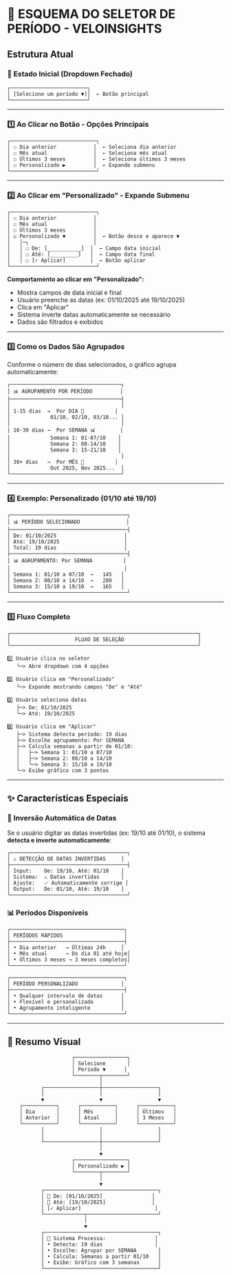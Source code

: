 # 📅 ESQUEMA DO SELETOR DE PERÍODO - VELOINSIGHTS

## Estrutura Atual

### 🔄 Estado Inicial (Dropdown Fechado)

```
┌─────────────────────────┐
│ [Selecione um período ▼]│  ← Botão principal
└─────────────────────────┘
```

---

### 1️⃣ Ao Clicar no Botão - Opções Principais

```
┌────────────────────────────┐
│ ☐ Dia anterior            │  ← Seleciona dia anterior
│ ☐ Mês atual               │  ← Seleciona mês atual
│ ☐ Últimos 3 meses         │  ← Seleciona últimos 3 meses
│ ☐ Personalizado ▶         │  ← Expande submenu
└────────────────────────────┘
```

---

### 2️⃣ Ao Clicar em "Personalizado" - Expande Submenu

```
┌────────────────────────────┐
│ ☐ Dia anterior            │
│ ☐ Mês atual               │
│ ☐ Últimos 3 meses         │
│ ☑ Personalizado ▼         │  ← Botão desce e aparece ▼
│   │─┐                     │
│   │ ☐ De: [___________]  │  ← Campo data inicial
│   │ ☐ Até: [_________]   │  ← Campo data final
│   │ ☐ [✓ Aplicar]        │  ← Botão aplicar
└────────────────────────────┘
```

**Comportamento ao clicar em "Personalizado":**
- Mostra campos de data inicial e final
- Usuário preenche as datas (ex: 01/10/2025 até 19/10/2025)
- Clica em "Aplicar"
- Sistema inverte datas automaticamente se necessário
- Dados são filtrados e exibidos

---

### 3️⃣ Como os Dados São Agrupados

Conforme o número de dias selecionados, o gráfico agrupa automaticamente:

```
┌────────────────────────────────────┐
│ 📊 AGRUPAMENTO POR PERÍODO         │
├────────────────────────────────────┤
│                                    │
│ 1-15 dias  →  Por DIA 📅          │
│             01/10, 02/10, 03/10... │
│                                    │
│ 16-30 dias →  Por SEMANA 📊        │
│             Semana 1: 01-07/10    │
│             Semana 2: 08-14/10    │
│             Semana 3: 15-21/10    │
│                                    │
│ 30+ dias   →  Por MÊS 📆          │
│             Out 2025, Nov 2025...  │
└────────────────────────────────────┘
```

---

### 4️⃣ Exemplo: Personalizado (01/10 até 19/10)

```
┌──────────────────────────────────────┐
│ 📊 PERÍODO SELECIONADO               │
├──────────────────────────────────────┤
│ De: 01/10/2025                      │
│ Até: 19/10/2025                     │
│ Total: 19 dias                      │
├──────────────────────────────────────┤
│ 📊 AGRUPAMENTO: Por SEMANA          │
│                                     │
│ Semana 1: 01/10 a 07/10  →   145   │
│ Semana 2: 08/10 a 14/10  →   280   │
│ Semana 3: 15/10 a 19/10  →   165   │
└──────────────────────────────────────┘
```

---

### 5️⃣ Fluxo Completo

```
┌─────────────────────────────────────────────────────────────┐
│                     FLUXO DE SELEÇÃO                        │
└─────────────────────────────────────────────────────────────┘

1️⃣ Usuário clica no seletor
   └─> Abre dropdown com 4 opções

2️⃣ Usuário clica em "Personalizado"
   └─> Expande mostrando campos "De" e "Até"

3️⃣ Usuário seleciona datas
   ├─> De: 01/10/2025
   └─> Até: 19/10/2025

4️⃣ Usuário clica em "Aplicar"
   ├─> Sistema detecta período: 19 dias
   ├─> Escolhe agrupamento: Por SEMANA
   ├─> Calcula semanas a partir de 01/10:
   │   ├─> Semana 1: 01/10 a 07/10
   │   ├─> Semana 2: 08/10 a 14/10
   │   └─> Semana 3: 15/10 a 19/10
   └─> Exibe gráfico com 3 pontos
```

---

## ✨ Características Especiais

### 🔄 Inversão Automática de Datas

Se o usuário digitar as datas invertidas (ex: 19/10 até 01/10), o sistema **detecta e inverte automaticamente**:

```
┌──────────────────────────────────────┐
│ ⚠️ DETECÇÃO DE DATAS INVERTIDAS     │
├──────────────────────────────────────┤
│ Input:    De: 19/10, Até: 01/10    │
│ Sistema:  ⚠️ Datas invertidas       │
│ Ajuste:   ✅ Automaticamente corrige │
│ Output:   De: 01/10, Até: 19/10    │
└──────────────────────────────────────┘
```

### 📊 Períodos Disponíveis

```
┌─────────────────────────────────────┐
│ PERÍODOS RÁPIDOS                    │
├─────────────────────────────────────┤
│ • Dia anterior   → Últimas 24h     │
│ • Mês atual      → Do dia 01 até hoje│
│ • Últimos 3 meses → 3 meses completos│
└─────────────────────────────────────┘

┌─────────────────────────────────────┐
│ PERÍODO PERSONALIZADO              │
├─────────────────────────────────────┤
│ • Qualquer intervalo de datas      │
│ • Flexível e personalizado         │
│ • Agrupamento inteligente          │
└─────────────────────────────────────┘
```

---

## 🎯 Resumo Visual

```
                     ┌─────────────────┐
                     │ Selecione       │
                     │ Período ▼      │
                     └────────┬────────┘
                              │
           ┌──────────────────┼──────────────────┐
           │                  │                  │
           ▼                  ▼                  ▼
    ┌───────────┐      ┌───────────┐      ┌───────────┐
    │ Dia       │      │ Mês       │      │ Últimos   │
    │ Anterior  │      │ Atual     │      │ 3 Meses   │
    └───────────┘      └───────────┘      └───────────┘
           │                  │                  │
           │                  │                  │
           └──────────────────┼──────────────────┘
                              │
                              ▼
                     ┌─────────────────┐
                     │ Personalizado ▶ │
                     └────────┬────────┘
                              │
                              ▼
           ┌─────────────────────────────────────┐
           │ 📅 De: [01/10/2025]                │
           │ 📅 Até: [19/10/2025]               │
           │ [✓ Aplicar]                        │
           └─────────────┬───────────────────────┘
                         │
                         ▼
           ┌─────────────────────────────────────┐
           │ 🧠 Sistema Processa:                │
           │ • Detecta: 19 dias                 │
           │ • Escolhe: Agrupar por SEMANA       │
           │ • Calcula: Semanas a partir 01/10   │
           │ • Exibe: Gráfico com 3 semanas      │
           └─────────────────────────────────────┘
```

